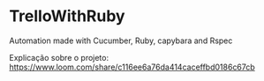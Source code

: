 # TrelloWithRuby
Automation made with Cucumber, Ruby, capybara and Rspec


Explicação sobre o projeto: https://www.loom.com/share/c116ee6a76da414caceffbd0186c67cb
